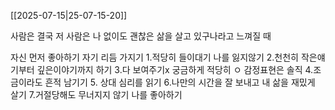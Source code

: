 [[2025-07-15|25-07-15-20]]

사람은 결국 저 사람은 나 없이도 괜찮은 삶을 살고 있구나라고 느껴질 때 

  
자신 먼저 좋아하기 자기 리듬 가지기 1.적당히 들이대기 나를 잃지않기 2.천천히 작은얘기부터 깊은이야기까지 하기 3.다 보여주기x 궁금하게 적당히 ㅇ 감정표현은 솔직 4.조금이라도 흔적 남기기 5. 상대 심리를 읽기 6.나만의 시간을 잘 보내고 내 삶을 재밌게 살기 7.거절당해도 무너지지 않기 나를 좋아하기